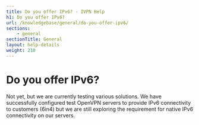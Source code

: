 ```yaml
---
title: Do you offer IPv6? - IVPN Help
h1: Do you offer IPv6?
url: /knowledgebase/general/do-you-offer-ipv6/
sections:
    - general
sectionTitle: General
layout: help-details
weight: 210
---
```

# Do you offer IPv6?

Not yet, but we are currently testing various solutions. We have successfully configured test OpenVPN servers to provide IPv6 connectivity to customers (6in4) but we are still exploring the requirement for native IPv6 connectivity on our servers.
